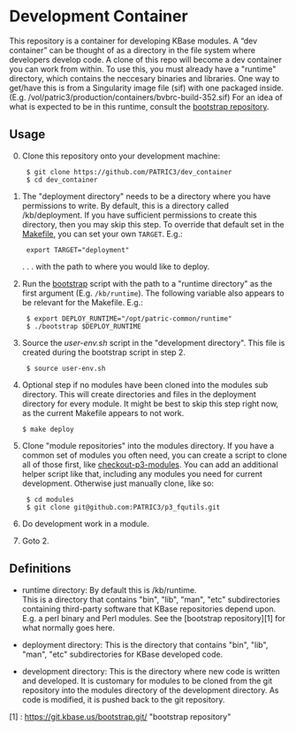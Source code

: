 Development Container
=====================

This repository is a container for developing KBase modules.
A “dev container” can be thought of as a directory in the
file system where developers develop code. A clone of this repo
will become a dev container you can work from within.
To use this, you must already have a "runtime" directory, which
contains the neccesary binaries and libraries. One way to get/have this
is from a Singularity image file (sif) with one packaged inside.
(E.g. /vol/patric3/production/containers/bvbrc-build-352.sif)
For an idea of
what is expected to be in this runtime, consult the [bootstrap
repository](https://github.com/olsonanl/bootstrap).

Usage
-----

0. Clone this repository onto your development machine:

        $ git clone https://github.com/PATRIC3/dev_container
        $ cd dev_container

1. The "deployment directory" needs to be a directory where you
have permissions to write. By default, this is a directory called
/kb/deployment.  If you have sufficient permissions to create this
directory, then you may skip this step. To override that default
set in the [Makefile](Makefile), you can set your own `TARGET`.
E.g.:

        export TARGET="deployment"

    . . . with the path to where you would like to deploy.

2. Run the [bootstrap](bootstrap) script with the path to a "runtime directory"
as the first argument (E.g. `/kb/runtime`). The following variable
also appears to be relevant for the Makefile.
E.g.:

        $ export DEPLOY_RUNTIME="/opt/patric-common/runtime"
        $ ./bootstrap $DEPLOY_RUNTIME

3. Source the *user-env.sh* script in the "development directory".
This file is created during the bootstrap script in step 2.

        $ source user-env.sh

4.	Optional step if no modules have been cloned into the modules
sub directory. This will create directories and files in the deployment
directory for every module. It might be best to skip this step right now,
as the current Makefile appears to not work.

        $ make deploy

5. Clone "module repositories" into the modules directory. If you have
a common set of modules you often need, you can create a script to
clone all of those first, like [checkout-p3-modules](checkout-p3-modules).
You can add an additional helper script like that, including any modules
you need for current development. Otherwise just manually clone, like so:

        $ cd modules
        $ git clone git@github.com:PATRIC3/p3_fqutils.git


6. Do development work in a module.

7. Goto 2.

Definitions
-----------

* runtime directory: By default this is /kb/runtime.  
This is a directory that contains "bin", "lib",
"man", "etc" subdirectories containing third-party software that
KBase repositories depend upon. E.g. a perl binary and Perl modules.
See the [bootstrap repository][1] for what normally goes here.

* deployment directory: This is the directory that contains "bin",
"lib", "man", "etc" subdirectories for KBase developed code.

* development directory: This is the directory where new code is
written and developed.  It is customary for modules to be cloned
from the git repository into the modules directory of the 
development directory. As code is modified, it is pushed back
to the git repository.

[1] : https://git.kbase.us/bootstrap.git/ "bootstrap repository"

